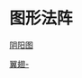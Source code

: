 # 图形法阵


[阴阳图](https://forums.odforce.net/topic/44999-on-growth-and-form/?do=findComment&comment=222071)

[翼翅](https://forums.odforce.net/topic/41279-nature-fun/?do=findComment&comment=197935)[-](https://github.com/FofightFong/All_In_One/blob/master/graphics/nature.hip)
